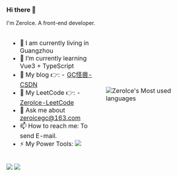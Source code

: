 
### Hi there 👋
I'm ZeroIce. A front-end developer.


<table>
<thead>
<tr>
<td width="50%">

- 🔭 I am currently living in Guangzhou
- 🌱 I’m currently learning Vue3 + TypeScript
- 👯 My blog 👉: - [GC怪兽-CSDN](https://blog.csdn.net/weixin_41593408?spm=1000.2115.3001.5343)
- 🤔 My LeetCode 👉: - [ZeroIce-LeetCode](https://leetcode-cn.com/u/zeroice/)
- 💬 Ask me about zeroicegc@163.com
- 📫 How to reach me: To send E-mail.
- ⚡ My Power Tools: ![](https://img.shields.io/badge/Edit-VsCode-blue)
  
</td>  
<td width="50%">

![ZeroIce's Most used languages](https://github-readme-stats.vercel.app/api/top-langs/?username=vicksiyi&layout=compact&hide_border=true&langs_count=10)
  
</td>  
</tr>
</thead>
</table>




![](https://stats.justsong.cn/api/leetcode?username=zeroice&cn=true)
![](https://stats.justsong.cn/api/csdn?id=weixin_41593408)
<!-- [![ZeroIce's GitHub stats](https://github-readme-stats.vercel.app/api?username=vicksiyi&hide=contribs,prs)](https://github.com/anuraghazra/github-readme-stats) -->

